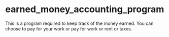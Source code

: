 # earned_money_accounting_program
This is a program required to keep track of the money earned.
You can choose to pay for your work or pay for work or rent or taxes.
